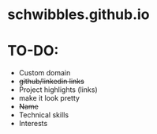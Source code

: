 # schwibbles.github.io </br>

# TO-DO: </br>
- Custom domain
- ~~github/linkedin links~~
- Project highlights (links)
- make it look pretty
- ~~Name~~
- Technical skills
- Interests
